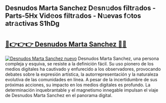 ## Desnudos Marta Sanchez D𝚎sn𝚞dos filtr𝚊dos - Parts-5Hx Vid𝚎os filtr𝚊dos - N𝚞evas f𝚘tos atr𝚊ctivas S1hDg

# <h2><a href="http://mb7ccj.tromn.icu/?c=Desnudos+Marta+Sanchez">🔗👉👉👉 Desnudos Marta Sanchez 🔗🔗</a></h2>

[![Desnudos Marta Sanchez nuevo](https://i.imgur.com/pEAQMta.gif)](http://mb7ccj.tromn.icu/?c=Desnudos+Marta+Sanchez)
Desnudos Marta Sanchez, una persona compleja y esquiva, se resiste a la definición fácil. Su uso pionero de los medios digitales ha cautivado y enfurecido a los observadores, provocando debates sobre la expresión artística, la autorrepresentación y la naturaleza evolutiva de las comunidades en línea. A pesar de la incertidumbre de sus próximas acciones, su impacto en los medios digitales es profundo. La determinación inquebrantable y el magnetismo innegable impulsan el viaje de Desnudos Marta Sanchez en el panorama digital.
